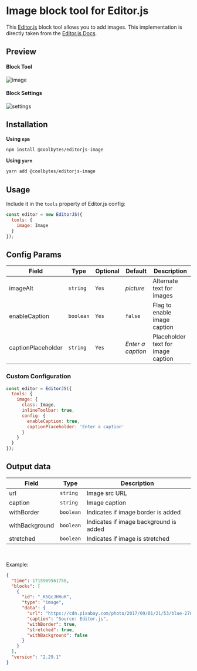 # Image block tool for Editor.js

This [Editor.js](https://editorjs.io/) block tool allows you to add images. This implementation is directly taken from the [Editor.js Docs](https://editorjs.io/creating-a-block-tool/).

## Preview

#### Block Tool
![image](https://api.coolbytes.in/media/handle/view/image/314/)

#### Block Settings
![settings](https://api.coolbytes.in/media/handle/view/image/315/)

## Installation

**Using `npm`**

```sh
npm install @coolbytes/editorjs-image
```

**Using `yarn`**

```sh
yarn add @coolbytes/editorjs-image
```

## Usage

Include it in the `tools` property of Editor.js config:

```js
const editor = new EditorJS({
  tools: {
    image: Image
  }
});
```

## Config Params

|Field|Type|Optional|Default|Description|
|---|---|---|---|---|
|imageAlt|`string`|`Yes`|_picture_|Alternate text for images|
|enableCaption|`boolean`|`Yes`|`false`|Flag to enable image caption|
|captionPlaceholder|`string`|`Yes`|_Enter a caption_|Placeholder text for image caption|


### Custom Configuration

```js
const editor = EditorJS({
  tools: {
    image: {
      class: Image,
      inlineToolbar: true,
      config: {
        enableCaption: true,
        captionPlaceholder: 'Enter a caption'
      }
    }
  }
});
```

## Output data

|Field|Type|Description|
|---|---|---|
|url|`string`|Image src URL|
|caption|`string`|Image caption|
|withBorder|`boolean`|Indicates if image border is added|
|withBackground|`boolean`|Indicates if image background is added|
|stretched|`boolean`|Indicates if image is stretched|

&nbsp;

Example:

```json
{
  "time": 1715969561758,
  "blocks": [
    {
      "id": "_K5QcJHHuK",
      "type": "image",
      "data": {
        "url": "https://cdn.pixabay.com/photo/2017/09/01/21/53/blue-2705642_1280.jpg",
        "caption": "Source: Editor.js",
        "withBorder": true,
        "stretched": true,
        "withBackground": false
      }
    }
  ],
  "version": "2.29.1"
}
```